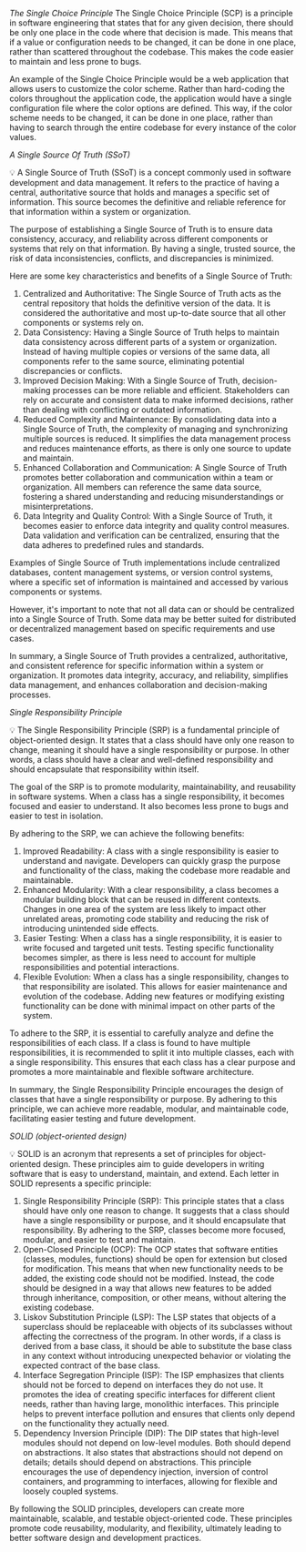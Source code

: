 


*The Single Choice Principle*
The Single Choice Principle (SCP) is a principle in software engineering that states that for any given decision, there should be only one place in the code where that decision is made. This means that if a value or configuration needs to be changed, it can be done in one place, rather than scattered throughout the codebase. This makes the code easier to maintain and less prone to bugs.

An example of the Single Choice Principle would be a web application that allows users to customize the color scheme. Rather than hard-coding the colors throughout the application code, the application would have a single configuration file where the color options are defined. This way, if the color scheme needs to be changed, it can be done in one place, rather than having to search through the entire codebase for every instance of the color values.

*A Single Source Of Truth (SSoT)*
<aside>
💡 A Single Source of Truth (SSoT) is a concept commonly used in software development and data management. It refers to the practice of having a central, authoritative source that holds and manages a specific set of information. This source becomes the definitive and reliable reference for that information within a system or organization.

The purpose of establishing a Single Source of Truth is to ensure data consistency, accuracy, and reliability across different components or systems that rely on that information. By having a single, trusted source, the risk of data inconsistencies, conflicts, and discrepancies is minimized.

Here are some key characteristics and benefits of a Single Source of Truth:

1. Centralized and Authoritative: The Single Source of Truth acts as the central repository that holds the definitive version of the data. It is considered the authoritative and most up-to-date source that all other components or systems rely on.
2. Data Consistency: Having a Single Source of Truth helps to maintain data consistency across different parts of a system or organization. Instead of having multiple copies or versions of the same data, all components refer to the same source, eliminating potential discrepancies or conflicts.
3. Improved Decision Making: With a Single Source of Truth, decision-making processes can be more reliable and efficient. Stakeholders can rely on accurate and consistent data to make informed decisions, rather than dealing with conflicting or outdated information.
4. Reduced Complexity and Maintenance: By consolidating data into a Single Source of Truth, the complexity of managing and synchronizing multiple sources is reduced. It simplifies the data management process and reduces maintenance efforts, as there is only one source to update and maintain.
5. Enhanced Collaboration and Communication: A Single Source of Truth promotes better collaboration and communication within a team or organization. All members can reference the same data source, fostering a shared understanding and reducing misunderstandings or misinterpretations.
6. Data Integrity and Quality Control: With a Single Source of Truth, it becomes easier to enforce data integrity and quality control measures. Data validation and verification can be centralized, ensuring that the data adheres to predefined rules and standards.

Examples of Single Source of Truth implementations include centralized databases, content management systems, or version control systems, where a specific set of information is maintained and accessed by various components or systems.

However, it's important to note that not all data can or should be centralized into a Single Source of Truth. Some data may be better suited for distributed or decentralized management based on specific requirements and use cases.

In summary, a Single Source of Truth provides a centralized, authoritative, and consistent reference for specific information within a system or organization. It promotes data integrity, accuracy, and reliability, simplifies data management, and enhances collaboration and decision-making processes.

</aside>


*Single Responsibility Principle*
<aside>
💡 The Single Responsibility Principle (SRP) is a fundamental principle of object-oriented design. It states that a class should have only one reason to change, meaning it should have a single responsibility or purpose. In other words, a class should have a clear and well-defined responsibility and should encapsulate that responsibility within itself.

The goal of the SRP is to promote modularity, maintainability, and reusability in software systems. When a class has a single responsibility, it becomes focused and easier to understand. It also becomes less prone to bugs and easier to test in isolation.

By adhering to the SRP, we can achieve the following benefits:

1. Improved Readability: A class with a single responsibility is easier to understand and navigate. Developers can quickly grasp the purpose and functionality of the class, making the codebase more readable and maintainable.
2. Enhanced Modularity: With a clear responsibility, a class becomes a modular building block that can be reused in different contexts. Changes in one area of the system are less likely to impact other unrelated areas, promoting code stability and reducing the risk of introducing unintended side effects.
3. Easier Testing: When a class has a single responsibility, it is easier to write focused and targeted unit tests. Testing specific functionality becomes simpler, as there is less need to account for multiple responsibilities and potential interactions.
4. Flexible Evolution: When a class has a single responsibility, changes to that responsibility are isolated. This allows for easier maintenance and evolution of the codebase. Adding new features or modifying existing functionality can be done with minimal impact on other parts of the system.

To adhere to the SRP, it is essential to carefully analyze and define the responsibilities of each class. If a class is found to have multiple responsibilities, it is recommended to split it into multiple classes, each with a single responsibility. This ensures that each class has a clear purpose and promotes a more maintainable and flexible software architecture.

In summary, the Single Responsibility Principle encourages the design of classes that have a single responsibility or purpose. By adhering to this principle, we can achieve more readable, modular, and maintainable code, facilitating easier testing and future development.

</aside>

*SOLID (object-oriented design)*
<aside>
💡 SOLID is an acronym that represents a set of principles for object-oriented design. These principles aim to guide developers in writing software that is easy to understand, maintain, and extend. Each letter in SOLID represents a specific principle:

1. Single Responsibility Principle (SRP): This principle states that a class should have only one reason to change. It suggests that a class should have a single responsibility or purpose, and it should encapsulate that responsibility. By adhering to the SRP, classes become more focused, modular, and easier to test and maintain.
2. Open-Closed Principle (OCP): The OCP states that software entities (classes, modules, functions) should be open for extension but closed for modification. This means that when new functionality needs to be added, the existing code should not be modified. Instead, the code should be designed in a way that allows new features to be added through inheritance, composition, or other means, without altering the existing codebase.
3. Liskov Substitution Principle (LSP): The LSP states that objects of a superclass should be replaceable with objects of its subclasses without affecting the correctness of the program. In other words, if a class is derived from a base class, it should be able to substitute the base class in any context without introducing unexpected behavior or violating the expected contract of the base class.
4. Interface Segregation Principle (ISP): The ISP emphasizes that clients should not be forced to depend on interfaces they do not use. It promotes the idea of creating specific interfaces for different client needs, rather than having large, monolithic interfaces. This principle helps to prevent interface pollution and ensures that clients only depend on the functionality they actually need.
5. Dependency Inversion Principle (DIP): The DIP states that high-level modules should not depend on low-level modules. Both should depend on abstractions. It also states that abstractions should not depend on details; details should depend on abstractions. This principle encourages the use of dependency injection, inversion of control containers, and programming to interfaces, allowing for flexible and loosely coupled systems.

By following the SOLID principles, developers can create more maintainable, scalable, and testable object-oriented code. These principles promote code reusability, modularity, and flexibility, ultimately leading to better software design and development practices.

</aside>